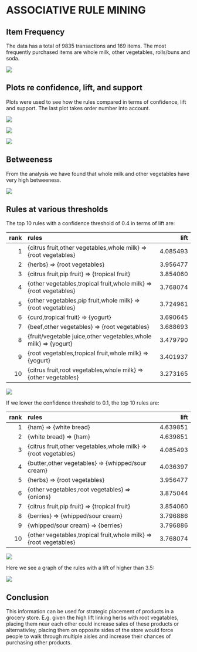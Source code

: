 # ASSOCIATIVE RULE MINING

## Item Frequency

The data has a total of 9835 transactions and 169 items. The most
frequently purchased items are whole milk, other vegetables, rolls/buns
and soda.

![](ARM_Groceries_files/figure-gfm/unnamed-chunk-5-1.png)<!-- -->

## Plots re confidence, lift, and support

Plots were used to see how the rules compared in terms of confidence,
lift and support. The last plot takes order number into account.

![](ARM_Groceries_files/figure-gfm/unnamed-chunk-6-1.png)<!-- -->

![](ARM_Groceries_files/figure-gfm/unnamed-chunk-7-1.png)<!-- -->

![](ARM_Groceries_files/figure-gfm/unnamed-chunk-8-1.png)<!-- -->

## Betweeness

From the analysis we have found that whole milk and other vegetables
have very high betweeness.

![](ARM_Groceries_files/Untitled.png)<!-- -->

## Rules at various thresholds

The top 10 rules with a confidence threshold of 0.4 in terms of lift
are:

| rank | rules                                                              |     lift |
| ---: | :----------------------------------------------------------------- | -------: |
|    1 | {citrus fruit,other vegetables,whole milk} =\> {root vegetables}   | 4.085493 |
|    2 | {herbs} =\> {root vegetables}                                      | 3.956477 |
|    3 | {citrus fruit,pip fruit} =\> {tropical fruit}                      | 3.854060 |
|    4 | {other vegetables,tropical fruit,whole milk} =\> {root vegetables} | 3.768074 |
|    5 | {other vegetables,pip fruit,whole milk} =\> {root vegetables}      | 3.724961 |
|    6 | {curd,tropical fruit} =\> {yogurt}                                 | 3.690645 |
|    7 | {beef,other vegetables} =\> {root vegetables}                      | 3.688693 |
|    8 | {fruit/vegetable juice,other vegetables,whole milk} =\> {yogurt}   | 3.479790 |
|    9 | {root vegetables,tropical fruit,whole milk} =\> {yogurt}           | 3.401937 |
|   10 | {citrus fruit,root vegetables,whole milk} =\> {other vegetables}   | 3.273165 |

![](ARM_Groceries_files/10.4.png)<!-- -->

If we lower the confidence threshold to 0.1, the top 10 rules
are:

| rank | rules                                                              |     lift |
| ---: | :----------------------------------------------------------------- | -------: |
|    1 | {ham} =\> {white bread}                                            | 4.639851 |
|    2 | {white bread} =\> {ham}                                            | 4.639851 |
|    3 | {citrus fruit,other vegetables,whole milk} =\> {root vegetables}   | 4.085493 |
|    4 | {butter,other vegetables} =\> {whipped/sour cream}                 | 4.036397 |
|    5 | {herbs} =\> {root vegetables}                                      | 3.956477 |
|    6 | {other vegetables,root vegetables} =\> {onions}                    | 3.875044 |
|    7 | {citrus fruit,pip fruit} =\> {tropical fruit}                      | 3.854060 |
|    8 | {berries} =\> {whipped/sour cream}                                 | 3.796886 |
|    9 | {whipped/sour cream} =\> {berries}                                 | 3.796886 |
|   10 | {other vegetables,tropical fruit,whole milk} =\> {root vegetables} | 3.768074 |

![](ARM_Groceries_files/10.1.png)<!-- -->

Here we see a graph of the rules with a lift of higher than 3.5:

![](ARM_Groceries_files/figure-gfm/unnamed-chunk-13-1.png)<!-- -->

## Conclusion

This information can be used for strategic placement of products in a
grocery store. E.g. given the high lift linking herbs with root
vegatables, placing them near each other could increase sales of these
products or alternativley, placing them on opposite sides of the store
would force people to walk through multiple aisles and increase their
chances of purchasing other products.
